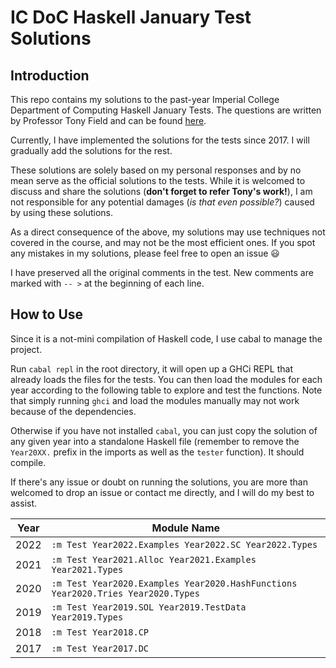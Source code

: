 # IC DoC Haskell January Test Solutions

## Introduction

This repo contains my solutions to the past-year Imperial College Department of Computing Haskell January Tests. The questions are written by Professor Tony Field and can be found [here](http://wp.doc.ic.ac.uk/ajf/haskell-tests/).

Currently, I have implemented the solutions for the tests since 2017. I will gradually add the solutions for the rest.

These solutions are solely based on my personal responses and by no mean serve as the official solutions to the tests. While it is welcomed to discuss and share the solutions (**don't forget to refer Tony's work!**), I am not responsible for any potential damages (*is that even possible?*) caused by using these solutions.

As a direct consequence of the above, my solutions may use techniques not covered in the course, and may not be the most efficient ones. If you spot any mistakes in my solutions, please feel free to open an issue 😃

I have preserved all the original comments in the test. New comments are marked with `-- >` at the beginning of each line.

## How to Use

Since it is a not-mini compilation of Haskell code, I use cabal to manage the project.

Run `cabal repl` in the root directory, it will open up a GHCi REPL that already loads the files for the tests. You can then load the modules for each year according to the following table to explore and test the functions. Note that simply running `ghci` and load the modules manually may not work because of the dependencies.

Otherwise if you have not installed `cabal`, you can just copy the solution of any given year into a standalone Haskell file (remember to remove the `Year20XX.` prefix in the imports as well as the `tester` function). It should compile.

If there's any issue or doubt on running the solutions, you are more than welcomed to drop an issue or contact me directly, and I will do my best to assist.

| Year | Module Name                                                                      |
| ---- | -------------------------------------------------------------------------------- |
| 2022 | `:m Test Year2022.Examples Year2022.SC Year2022.Types`                           |
| 2021 | `:m Test Year2021.Alloc Year2021.Examples Year2021.Types`                        |
| 2020 | `:m Test Year2020.Examples Year2020.HashFunctions Year2020.Tries Year2020.Types` |
| 2019 | `:m Test Year2019.SOL Year2019.TestData Year2019.Types`                          |
| 2018 | `:m Test Year2018.CP`                                                            |
| 2017 | `:m Test Year2017.DC`                                                            |
